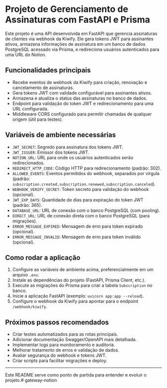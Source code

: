# Projeto de Gerenciamento de Assinaturas com FastAPI e Prisma

Este projeto é uma API desenvolvida em FastAPI que gerencia assinaturas de clientes via webhook da Kiwify. Ele gera tokens JWT para assinantes ativos, armazena informações de assinatura em um banco de dados PostgreSQL acessado via Prisma, e redireciona usuários autenticados para uma URL do Notion.

## Funcionalidades principais

- Recebe eventos de webhook da Kiwify para criação, renovação e cancelamento de assinaturas.
- Gera tokens JWT com validade configurável para assinantes ativos.
- Armazena e atualiza o status das assinaturas no banco de dados.
- Endpoint para validação do token JWT e redirecionamento para uma URL configurada.
- Middleware CORS configurado para permitir chamadas de qualquer origem (útil para testes).

## Variáveis de ambiente necessárias

- `JWT_SECRET`: Segredo para assinatura dos tokens JWT.
- `JWT_ISSUER`: Emissor dos tokens JWT.
- `NOTION_URL`: URL para onde os usuários autenticados serão redirecionados.
- `REDIRECT_HTTP_CODE`: Código HTTP para redirecionamento (padrão: 302).
- `ALLOWED_EVENTS`: Eventos permitidos do webhook, separados por vírgula (padrão: `subscription.created,subscription.renewed,subscription.canceled`).
- `WEBHOOK_VERIFY_SECRET`: Token secreto para validação do webhook (opcional).
- `JWT_EXP_DAYS`: Quantidade de dias para expiração do token JWT (padrão: 365).
- `DATABASE_URL`: URL de conexão com o banco PostgreSQL (com pooling).
- `DIRECT_URL`: URL de conexão direta com o banco PostgreSQL (para migrações).
- `ERROR_MESSAGE_EXPIRED`: Mensagem de erro para token expirado (opcional).
- `ERROR_MESSAGE_INVALID`: Mensagem de erro para token inválido (opcional).

## Como rodar a aplicação

1. Configure as variáveis de ambiente acima, preferencialmente em um arquivo `.env`.
2. Instale as dependências do projeto (FastAPI, Prisma Client, etc.).
3. Execute as migrações do Prisma para criar a tabela `Subscription` no banco.
4. Inicie a aplicação FastAPI (exemplo: `uvicorn app:app --reload`).
5. Configure o webhook da Kiwify para apontar para o endpoint `/webhook/kiwify`.

## Próximos passos recomendados

- Criar testes automatizados para as rotas principais.
- Adicionar documentação Swagger/OpenAPI mais detalhada.
- Implementar logs para monitoramento e auditoria.
- Melhorar tratamento de erros e validação de dados.
- Avaliar segurança do webhook e tokens JWT.
- Criar scripts para facilitar migrações e deploy.

---
Este README serve como ponto de partida para entender e evoluir o projeto.#   g a t e w a y - n o t i o n  
 